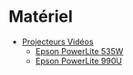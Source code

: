 # Matériel

<!-- generateSubNav -->
* [Projecteurs Vidéos ](/contenus/3_video/20_materiel/10_projecteurs_video/)
    * [Epson PowerLite 535W](/contenus/3_video/20_materiel/10_projecteurs_video/EPSON_PowerLite_535W/)
    * [Epson PowerLite 990U](/contenus/3_video/20_materiel/10_projecteurs_video/EPSON_PowerLite_990U/)
<!-- generateSubNavEnd -->
